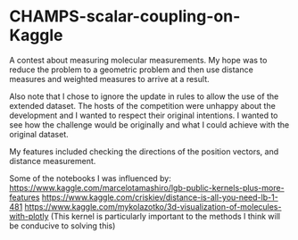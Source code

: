 # CHAMPS-scalar-coupling-on-Kaggle
A contest about measuring molecular measurements. My hope was to reduce the problem to a geometric problem and then use distance measures and weighted measures to arrive at a result.

Also note that I chose to ignore the update in rules to allow the use of the extended dataset. The hosts of the competition were unhappy about the development and I wanted to respect their original intentions. I wanted to see how the challenge would be originally and what I could achieve with the original dataset.

My features included checking the directions of the position vectors, and distance measurement.

Some of the notebooks I was influenced by:
https://www.kaggle.com/marcelotamashiro/lgb-public-kernels-plus-more-features
https://www.kaggle.com/criskiev/distance-is-all-you-need-lb-1-481
https://www.kaggle.com/mykolazotko/3d-visualization-of-molecules-with-plotly (This kernel is particularly important to the methods I think will be conducive to solving this)

